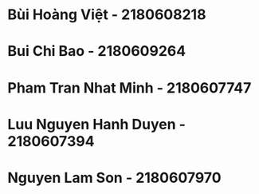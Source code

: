 # Bùi Hoàng Việt - 2180608218
# Bui Chi Bao - 2180609264
# Pham Tran Nhat Minh - 2180607747
# Luu Nguyen Hanh Duyen - 2180607394
# Nguyen Lam Son - 2180607970

